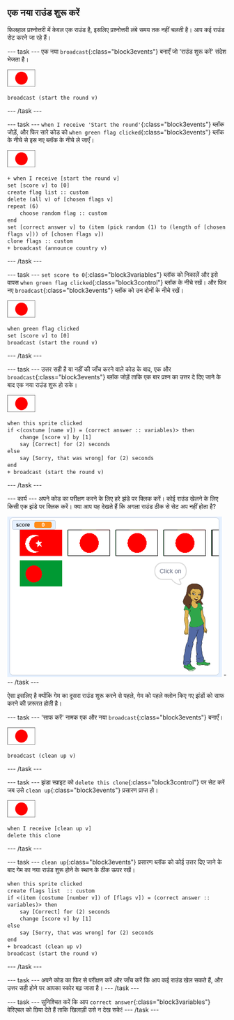 ## एक नया राउंड शुरू करें

फिलहाल प्रश्नोत्तरी में केवल एक राउंड है, इसलिए प्रश्नोत्तरी लंबे समय तक नहीं चलती है। आप कई राउंड सेट करने जा रहे हैं।

\--- task \--- एक नया `broadcast`{:class="block3events"} बनाएँ जो 'राउंड शुरू करें' संदेश भेजता है।

![झंडा स्प्राइट](images/flag-sprite.png)

```blocks3
broadcast (start the round v)
```

\--- /task \---

\--- task \--- `when I receive 'Start the round'`{:class="block3events"} ब्लॉक जोड़ें, और फिर सारे कोड को `when green flag clicked`{:class="block3events"} ब्लॉक के नीचे से इस नए ब्लॉक के नीचे ले जाएँ।

![झंडा स्प्राइट](images/flag-sprite.png)

```blocks3
+ when I receive [start the round v]
set [score v] to [0]
create flag list :: custom
delete (all v) of [chosen flags v]
repeat (6)
    choose random flag :: custom
end
set [correct answer v] to (item (pick random (1) to (length of [chosen flags v])) of [chosen flags v])
clone flags :: custom
+ broadcast (announce country v)
```

\--- /task \---

\--- task \--- `set score to 0`{:class="block3variables"} ब्लॉक को निकालें और इसे वापस `when green flag clicked`{:class="block3control"} ब्लॉक के नीचे रखें। और फिर नए `broadcast`{:class="block3events"} ब्लॉक को उन दोनों के नीचे रखें।

![झंडा स्प्राइट](images/flag-sprite.png)

```blocks3
when green flag clicked
set [score v] to [0]
broadcast (start the round v)
```

\--- /task \---

\--- task \--- उत्तर सही है या नहीं की जाँच करने वाले कोड के बाद, एक और `broadcast`{:class="block3events"} ब्लॉक जोड़ें ताकि एक बार प्रश्न का उत्तर दे दिए जाने के बाद एक नया राउंड शुरू हो सके।

![झंडा स्प्राइट](images/flag-sprite.png)

```blocks3
when this sprite clicked
if <(costume [name v]) = (correct answer :: variables)> then
    change [score v] by [1]
    say [Correct] for (2) seconds
else
    say [Sorry, that was wrong] for (2) seconds
end
+ broadcast (start the round v)
```

\--- /task \---

\--- कार्य \--- अपने कोड का परीक्षण करने के लिए हरे झंडे पर क्लिक करें। कोई राउंड खेलने के लिए किसी एक झंडे पर क्लिक करें। क्या आप यह देखते हैं कि अगला राउंड ठीक से सेट अप नहीं होता है?

![अगला राउंड काम नहीं करता](images/next-round-does-not-work.png) \--- /task \---

ऐसा इसलिए है क्योंकि गेम का दूसरा राउंड शुरू करने से पहले, गेम को पहले क्लोन किए गए झंडों को साफ करने की ज़रूरत होती है।

\--- task \--- 'साफ करें' नामक एक और नया `broadcast`{:class="block3events"} बनाएँ।

![झंडा स्प्राइट](images/flag-sprite.png)

```blocks3
broadcast (clean up v)
```

\--- /task \---

\--- task \--- झंडा स्प्राइट को `delete this clone`{:class="block3control"} पर सेट करें जब उसे `clean up`{:class="block3events"} प्रसारण प्राप्त हो।

![झंडा स्प्राइट](images/flag-sprite.png)

```blocks3
when I receive [clean up v]
delete this clone
```

\--- /task \---

\--- task \--- `clean up`{:class="block3events"} प्रसारण ब्लॉक को कोई उत्तर दिए जाने के बाद गेम का नया राउंड शुरू होने के स्थान के ठीक ऊपर रखें।

```blocks3
when this sprite clicked
create flags list  :: custom
if <(item (costume [number v]) of [flags v]) = (correct answer :: variables)> then
    say [Correct] for (2) seconds
    change [score v] by [1]
else
    say [Sorry, that was wrong] for (2) seconds
end
+ broadcast (clean up v)
broadcast (start the round v)
```

\--- /task \---

\--- task \--- अपने कोड का फिर से परीक्षण करें और जाँच करें कि आप कई राउंड खेल सकते हैं, और उत्तर सही होने पर आपका स्कोर बढ़ जाता है। \--- /task \---

\--- task \--- सुनिश्चित करें कि आप `correct answer`{:class="block3variables"} वेरिएबल को छिपा देते हैं ताकि खिलाड़ी उसे न देख सके! \--- /task \---